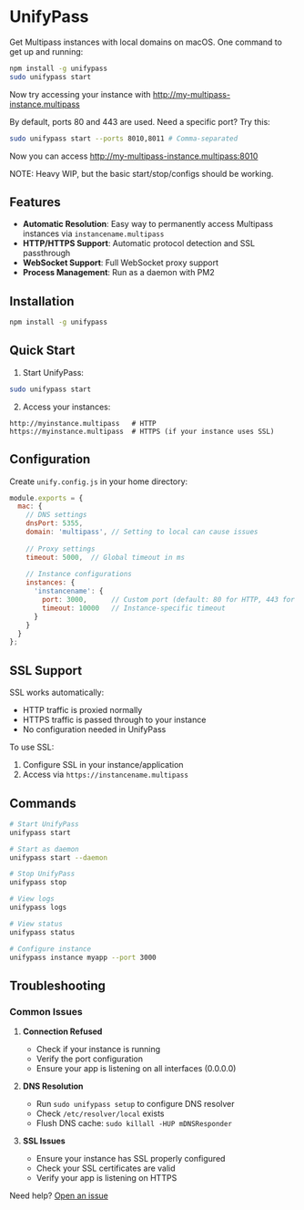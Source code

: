 # UnifyPass

Get Multipass instances with local domains on macOS. One command to get up and running:

```bash
npm install -g unifypass
sudo unifypass start
```

Now try accessing your instance with http://my-multipass-instance.multipass

By default, ports 80 and 443 are used. Need a specific port? Try this:
```bash
sudo unifypass start --ports 8010,8011 # Comma-separated
```

Now you can access http://my-multipass-instance.multipass:8010

NOTE: Heavy WIP, but the basic start/stop/configs should be working.

## Features

- **Automatic Resolution**: Easy way to permanently access Multipass instances via `instancename.multipass`
- **HTTP/HTTPS Support**: Automatic protocol detection and SSL passthrough
- **WebSocket Support**: Full WebSocket proxy support
- **Process Management**: Run as a daemon with PM2

## Installation

```bash
npm install -g unifypass
```

## Quick Start

1. Start UnifyPass:
```bash
sudo unifypass start
```

2. Access your instances:
```
http://myinstance.multipass   # HTTP
https://myinstance.multipass  # HTTPS (if your instance uses SSL)
```

## Configuration

Create `unify.config.js` in your home directory:

```javascript
module.exports = {
  mac: {
    // DNS settings
    dnsPort: 5355,
    domain: 'multipass', // Setting to local can cause issues
    
    // Proxy settings
    timeout: 5000,  // Global timeout in ms
    
    // Instance configurations
    instances: {
      'instancename': {
        port: 3000,      // Custom port (default: 80 for HTTP, 443 for HTTPS)
        timeout: 10000   // Instance-specific timeout
      }
    }
  }
};
```

## SSL Support

SSL works automatically:

- HTTP traffic is proxied normally
- HTTPS traffic is passed through to your instance
- No configuration needed in UnifyPass

To use SSL:
1. Configure SSL in your instance/application
2. Access via `https://instancename.multipass`

## Commands

```bash
# Start UnifyPass
unifypass start

# Start as daemon
unifypass start --daemon

# Stop UnifyPass
unifypass stop

# View logs
unifypass logs

# View status
unifypass status

# Configure instance
unifypass instance myapp --port 3000
```

## Troubleshooting

### Common Issues

1. **Connection Refused**
   - Check if your instance is running
   - Verify the port configuration
   - Ensure your app is listening on all interfaces (0.0.0.0)

2. **DNS Resolution**
   - Run `sudo unifypass setup` to configure DNS resolver
   - Check `/etc/resolver/local` exists
   - Flush DNS cache: `sudo killall -HUP mDNSResponder`

3. **SSL Issues**
   - Ensure your instance has SSL properly configured
   - Check your SSL certificates are valid
   - Verify your app is listening on HTTPS

Need help? [Open an issue](https://github.com/sktripamer/unifypass/issues)
